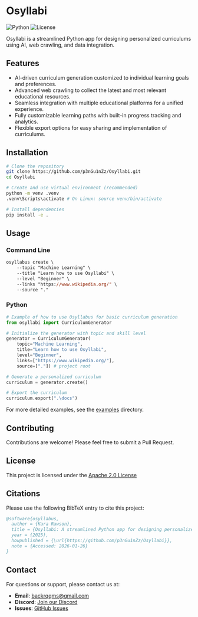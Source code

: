 # Osyllabi

![Python](https://img.shields.io/badge/python-3.12+-blue.svg)
![License](https://img.shields.io/badge/license-Apache%202.0-green)

Osyllabi is a streamlined Python app for designing personalized curriculums using AI, web crawling, and data integration.

## Features

- AI-driven curriculum generation customized to individual learning goals and preferences.
- Advanced web crawling to collect the latest and most relevant educational resources.
- Seamless integration with multiple educational platforms for a unified experience.
- Fully customizable learning paths with built-in progress tracking and analytics.
- Flexible export options for easy sharing and implementation of curriculums.

## Installation

```bash
# Clone the repository
git clone https://github.com/p3nGu1nZz/Osyllabi.git
cd Osyllabi

# Create and use virtual environment (recommended)
python -m venv .venv
.venv\Scripts\activate # On Linux: source venv/bin/activate 

# Install dependencies
pip install -e .
```

## Usage

### Command Line

```ps
osyllabus create \
    --topic "Machine Learning" \
    --title "Learn how to use Osyllabi" \
    --level "Beginner" \
    --links "https://www.wikipedia.org/" \
    --source "."
```

### Python

```python
# Example of how to use Osyllabus for basic curriculum generation
from osyllabi import CurriculumGenerator

# Initialize the generator with topic and skill level
generator = CurriculumGenerator(
    topic="Machine Learning",
    title="Learn how to use Osyllabi", 
    level="Beginner", 
    links=["https://www.wikipedia.org/"],
    source=["."]) # project root    

# Generate a personalized curriculum
curriculum = generator.create()

# Export the curriculum
curriculum.export(".\docs")
```

For more detailed examples, see the [examples](examples/) directory.

## Contributing

Contributions are welcome! Please feel free to submit a Pull Request.

## License

This project is licensed under the [Apache 2.0 License](LICENSE)

## Citations

Please use the following BibTeX entry to cite this project:

```bibtex
@software{osyllabus,
  author = {Kara Rawson},
  title = {Osyllabi: A streamlined Python app for designing personalized curriculums using AI, web crawling, and data integration.},
  year = {2025},
  howpublished = {\url{https://github.com/p3nGu1nZz/Osyllabi}},
  note = {Accessed: 2026-01-26}
}
```

## Contact

For questions or support, please contact us at:

- **Email**: <backrqqms@gmail.com>
- **Discord**: [Join our Discord](https://discord.gg/2xpqjDUkHD)
- **Issues**: [GitHub Issues](https://github.com/p3nGu1nZz/Osyllabus/issues)
